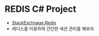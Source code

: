 # REDIS C# Project

* [StackExchnage.Redis](https://github.com/StackExchange/StackExchange.Redis)
* 레디스를 이용하여 간단한 세션 관리를 해보자
